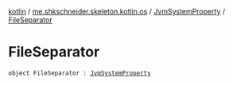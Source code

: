 [kotlin](../../index.md) / [me.shkschneider.skeleton.kotlin.os](../index.md) / [JvmSystemProperty](index.md) / [FileSeparator](./-file-separator.md)

# FileSeparator

`object FileSeparator : `[`JvmSystemProperty`](index.md)